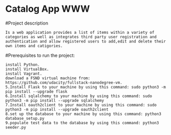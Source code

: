 # Catalog App WWW

#Project description 

    Is a web application provides a list of items within a variety of categories as well as integrates third party user registration and authentication and allow registered users to add,edit and delete their own items and catigories.
#Prerequisites to run the project:

    install Python.
    install VirtualBox.
    install Vagrant.
    download a FSND virtual machine from: https://github.com/udacity/fullstack-nanodegree-vm. 
    5.Install Flask to your machine by using this command: sudo python3 -m pip install --upgrade flask 
    6.Install sqlalchemy to your machine by using this command: sudo python3 -m pip install --upgrade sqlalchemy 
    7.Install oauth2client to your machine by using this command: sudo python3 -m pip install --upgrade oauth2client 
    8.set up the database to your machine by using this command: python3 database_setup.py 
    9.populate test data to the database by using this command: python3 seeder.py

